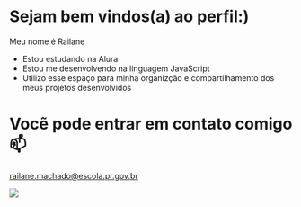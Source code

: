#  Sejam bem vindos(a) ao perfil:) 

 Meu nome é Railane

 - Estou estudando na Alura
 - Estou me desenvolvendo na linguagem JavaScript
 - Utilizo esse espaço para minha organizção e compartilhamento dos meus projetos desenvolvidos

 # Vocẽ pode entrar em contato comigo 📫

railane.machado@escola.pr.gov.br



![](https://media1.tenor.com/m/LsYPAE9JiP8AAAAd/rolando-ronaldo.gif)

